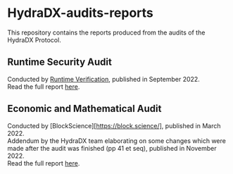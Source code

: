 # HydraDX-audits-reports
This repository contains the reports produced from the audits of the HydraDX Protocol.

## Runtime Security Audit
Conducted by [Runtime Verification](https://runtimeverification.com/), published in September 2022.  
Read the full report [here](220907-Runtime-Verification-Security-Audit.pdf).

## Economic and Mathematical Audit
Conducted by [BlockScience][https://block.science/], published in March 2022.  
Addendum by the HydraDX team elaborating on some changes which were made after the audit was finished (pp 41 et seq), published in November 2022.  
Read the full report [here](220322-BlockScience-Omnipool-Report+addendum-by-HydraDX.pdf).
